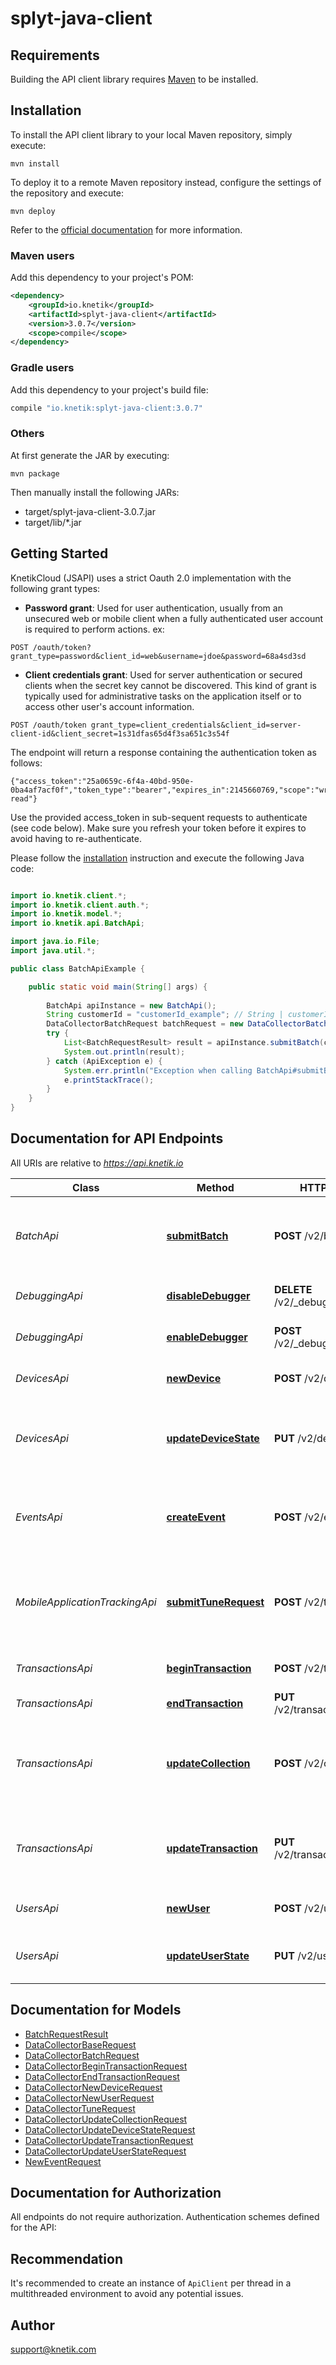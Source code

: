 # splyt-java-client

## Requirements

Building the API client library requires [Maven](https://maven.apache.org/) to be installed.

## Installation

To install the API client library to your local Maven repository, simply execute:

```shell
mvn install
```

To deploy it to a remote Maven repository instead, configure the settings of the repository and execute:

```shell
mvn deploy
```

Refer to the [official documentation](https://maven.apache.org/plugins/maven-deploy-plugin/usage.html) for more information.

### Maven users

Add this dependency to your project's POM:

```xml
<dependency>
    <groupId>io.knetik</groupId>
    <artifactId>splyt-java-client</artifactId>
    <version>3.0.7</version>
    <scope>compile</scope>
</dependency>
```

### Gradle users

Add this dependency to your project's build file:

```groovy
compile "io.knetik:splyt-java-client:3.0.7"
```

### Others

At first generate the JAR by executing:

    mvn package

Then manually install the following JARs:

* target/splyt-java-client-3.0.7.jar
* target/lib/*.jar

## Getting Started 

 KnetikCloud (JSAPI) uses a strict Oauth 2.0 implementation with the following grant types: 

* **Password grant**: Used for user authentication, usually from an unsecured web or mobile client when a fully authenticated user account is required to perform actions. ex: 

```curl 
POST /oauth/token?grant_type=password&client_id=web&username=jdoe&password=68a4sd3sd
 ``` 

* **Client credentials grant**: 
 Used for server authentication or secured clients when the secret key cannot be discovered. This kind of grant is typically used for administrative tasks on the application itself or to access other user's account information. 

```curl 
POST /oauth/token grant_type=client_credentials&client_id=server-client-id&client_secret=1s31dfas65d4f3sa651c3s54f 
```  

The endpoint will return a response containing the authentication token as follows: 
```json: 
{"access_token":"25a0659c-6f4a-40bd-950e-0ba4af7acf0f","token_type":"bearer","expires_in":2145660769,"scope":"write read"}
``` 

Use the provided access_token in sub-sequent requests to authenticate (see code below). Make sure you refresh your token before it expires to avoid having to re-authenticate.

Please follow the [installation](#installation) instruction and execute the following Java code:

```java

import io.knetik.client.*;
import io.knetik.client.auth.*;
import io.knetik.model.*;
import io.knetik.api.BatchApi;

import java.io.File;
import java.util.*;

public class BatchApiExample {

    public static void main(String[] args) {
        
        BatchApi apiInstance = new BatchApi();
        String customerId = "customerId_example"; // String | customerId
        DataCollectorBatchRequest batchRequest = new DataCollectorBatchRequest(); // DataCollectorBatchRequest | The batch of requests to submit
        try {
            List<BatchRequestResult> result = apiInstance.submitBatch(customerId, batchRequest);
            System.out.println(result);
        } catch (ApiException e) {
            System.err.println("Exception when calling BatchApi#submitBatch");
            e.printStackTrace();
        }
    }
}

```

## Documentation for API Endpoints

All URIs are relative to *https://api.knetik.io*

Class | Method | HTTP request | Description
------------ | ------------- | ------------- | -------------
*BatchApi* | [**submitBatch**](docs/BatchApi.md#submitBatch) | **POST** /v2/batch | Submit a batch of requests as an array of input models
*DebuggingApi* | [**disableDebugger**](docs/DebuggingApi.md#disableDebugger) | **DELETE** /v2/_debug/{customerId} | Disable debugging via Redis
*DebuggingApi* | [**enableDebugger**](docs/DebuggingApi.md#enableDebugger) | **POST** /v2/_debug/{customerId} | Enable debugging via Redis
*DevicesApi* | [**newDevice**](docs/DevicesApi.md#newDevice) | **POST** /v2/devices | Submit a new device event
*DevicesApi* | [**updateDeviceState**](docs/DevicesApi.md#updateDeviceState) | **PUT** /v2/devices/{id} | Updates the state parameters for the given device
*EventsApi* | [**createEvent**](docs/EventsApi.md#createEvent) | **POST** /v2/events | Creates a single event (a transaction with no duration)
*MobileApplicationTrackingApi* | [**submitTuneRequest**](docs/MobileApplicationTrackingApi.md#submitTuneRequest) | **POST** /v2/tune | Submit mobile application tracking data for Tune applications
*TransactionsApi* | [**beginTransaction**](docs/TransactionsApi.md#beginTransaction) | **POST** /v2/transactions | Begins a new transaction
*TransactionsApi* | [**endTransaction**](docs/TransactionsApi.md#endTransaction) | **PUT** /v2/transactions/{id}/end | Ends the transaction
*TransactionsApi* | [**updateCollection**](docs/TransactionsApi.md#updateCollection) | **POST** /v2/collections | Creates and finalizes a collection of transaction information
*TransactionsApi* | [**updateTransaction**](docs/TransactionsApi.md#updateTransaction) | **PUT** /v2/transactions/{id} | Updates the progress for the given transaction
*UsersApi* | [**newUser**](docs/UsersApi.md#newUser) | **POST** /v2/users | Submit a new user event
*UsersApi* | [**updateUserState**](docs/UsersApi.md#updateUserState) | **PUT** /v2/users/{id} | Updates the entity state for the given user


## Documentation for Models

 - [BatchRequestResult](docs/BatchRequestResult.md)
 - [DataCollectorBaseRequest](docs/DataCollectorBaseRequest.md)
 - [DataCollectorBatchRequest](docs/DataCollectorBatchRequest.md)
 - [DataCollectorBeginTransactionRequest](docs/DataCollectorBeginTransactionRequest.md)
 - [DataCollectorEndTransactionRequest](docs/DataCollectorEndTransactionRequest.md)
 - [DataCollectorNewDeviceRequest](docs/DataCollectorNewDeviceRequest.md)
 - [DataCollectorNewUserRequest](docs/DataCollectorNewUserRequest.md)
 - [DataCollectorTuneRequest](docs/DataCollectorTuneRequest.md)
 - [DataCollectorUpdateCollectionRequest](docs/DataCollectorUpdateCollectionRequest.md)
 - [DataCollectorUpdateDeviceStateRequest](docs/DataCollectorUpdateDeviceStateRequest.md)
 - [DataCollectorUpdateTransactionRequest](docs/DataCollectorUpdateTransactionRequest.md)
 - [DataCollectorUpdateUserStateRequest](docs/DataCollectorUpdateUserStateRequest.md)
 - [NewEventRequest](docs/NewEventRequest.md)


## Documentation for Authorization

All endpoints do not require authorization.
Authentication schemes defined for the API:

## Recommendation

It's recommended to create an instance of `ApiClient` per thread in a multithreaded environment to avoid any potential issues.

## Author

support@knetik.com


